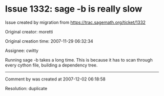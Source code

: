 # Issue 1332: sage -b is really slow

Issue created by migration from https://trac.sagemath.org/ticket/1332

Original creator: moretti

Original creation time: 2007-11-29 06:32:34

Assignee: cwitty

Running sage -b takes a long time. This is because it has to scan through every cython file, building a dependency tree.


---

Comment by was created at 2007-12-02 06:18:58

Resolution: duplicate

